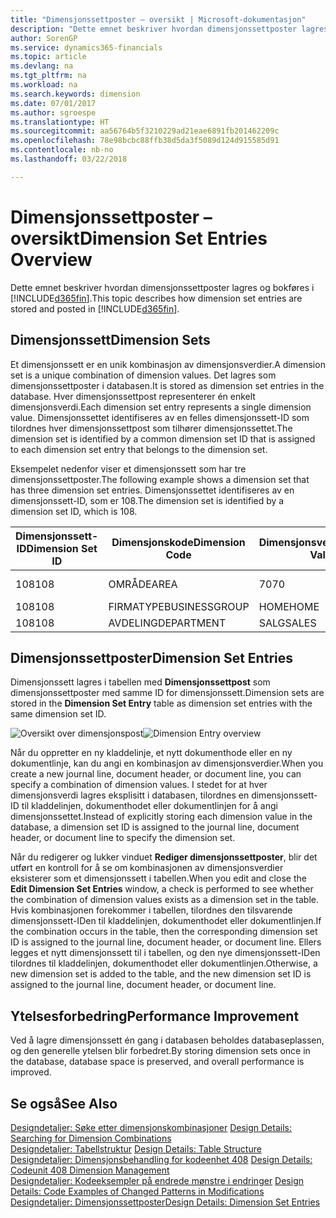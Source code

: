 ```yaml
---
title: "Dimensjonssettposter – oversikt | Microsoft-dokumentasjon"
description: "Dette emnet beskriver hvordan dimensjonssettposter lagres og bokføres i Dynamics 365."
author: SorenGP
ms.service: dynamics365-financials
ms.topic: article
ms.devlang: na
ms.tgt_pltfrm: na
ms.workload: na
ms.search.keywords: dimension
ms.date: 07/01/2017
ms.author: sgroespe
ms.translationtype: HT
ms.sourcegitcommit: aa56764b5f3210229ad21eae6891fb201462209c
ms.openlocfilehash: 78e98bcbc88ffb38d5da3f5089d124d915585d91
ms.contentlocale: nb-no
ms.lasthandoff: 03/22/2018

---
```

# <a name="dimension-set-entries-overview"></a><span data-ttu-id="77fa4-103">Dimensjonssettposter – oversikt</span><span class="sxs-lookup"><span data-stu-id="77fa4-103">Dimension Set Entries Overview</span></span>
<span data-ttu-id="77fa4-104">Dette emnet beskriver hvordan dimensjonssettposter lagres og bokføres i [!INCLUDE[d365fin](includes/d365fin_md.md)].</span><span class="sxs-lookup"><span data-stu-id="77fa4-104">This topic describes how dimension set entries are stored and posted in [!INCLUDE[d365fin](includes/d365fin_md.md)].</span></span>  
  
## <a name="dimension-sets"></a><span data-ttu-id="77fa4-105">Dimensjonssett</span><span class="sxs-lookup"><span data-stu-id="77fa4-105">Dimension Sets</span></span>  
<span data-ttu-id="77fa4-106">Et dimensjonssett er en unik kombinasjon av dimensjonsverdier.</span><span class="sxs-lookup"><span data-stu-id="77fa4-106">A dimension set is a unique combination of dimension values.</span></span> <span data-ttu-id="77fa4-107">Det lagres som dimensjonssettposter i databasen.</span><span class="sxs-lookup"><span data-stu-id="77fa4-107">It is stored as dimension set entries in the database.</span></span> <span data-ttu-id="77fa4-108">Hver dimensjonssettpost representerer én enkelt dimensjonsverdi.</span><span class="sxs-lookup"><span data-stu-id="77fa4-108">Each dimension set entry represents a single dimension value.</span></span> <span data-ttu-id="77fa4-109">Dimensjonssettet identifiseres av en felles dimensjonssett-ID som tilordnes hver dimensjonssettpost som tilhører dimensjonssettet.</span><span class="sxs-lookup"><span data-stu-id="77fa4-109">The dimension set is identified by a common dimension set ID that is assigned to each dimension set entry that belongs to the dimension set.</span></span>  
  
<span data-ttu-id="77fa4-110">Eksempelet nedenfor viser et dimensjonssett som har tre dimensjonssettposter.</span><span class="sxs-lookup"><span data-stu-id="77fa4-110">The following example shows a dimension set that has three dimension set entries.</span></span> <span data-ttu-id="77fa4-111">Dimensjonssettet identifiseres av en dimensjonssett-ID, som er 108.</span><span class="sxs-lookup"><span data-stu-id="77fa4-111">The dimension set is identified by a dimension set ID, which is 108.</span></span>  
  
|<span data-ttu-id="77fa4-112">Dimensjonssett-ID</span><span class="sxs-lookup"><span data-stu-id="77fa4-112">Dimension Set ID</span></span>|<span data-ttu-id="77fa4-113">Dimensjonskode</span><span class="sxs-lookup"><span data-stu-id="77fa4-113">Dimension Code</span></span>|<span data-ttu-id="77fa4-114">Dimensjonsverdikode</span><span class="sxs-lookup"><span data-stu-id="77fa4-114">Dimension Value Code</span></span>|<span data-ttu-id="77fa4-115">Navn på dimensjonsverdi</span><span class="sxs-lookup"><span data-stu-id="77fa4-115">Dimension Value Name</span></span>|  
|----------------------|--------------------|--------------------------|--------------------------|  
|<span data-ttu-id="77fa4-116">108</span><span class="sxs-lookup"><span data-stu-id="77fa4-116">108</span></span>|<span data-ttu-id="77fa4-117">OMRÅDE</span><span class="sxs-lookup"><span data-stu-id="77fa4-117">AREA</span></span>|<span data-ttu-id="77fa4-118">70</span><span class="sxs-lookup"><span data-stu-id="77fa4-118">70</span></span>|<span data-ttu-id="77fa4-119">Amerika – nord</span><span class="sxs-lookup"><span data-stu-id="77fa4-119">America North</span></span>|  
|<span data-ttu-id="77fa4-120">108</span><span class="sxs-lookup"><span data-stu-id="77fa4-120">108</span></span>|<span data-ttu-id="77fa4-121">FIRMATYPE</span><span class="sxs-lookup"><span data-stu-id="77fa4-121">BUSINESSGROUP</span></span>|<span data-ttu-id="77fa4-122">HOME</span><span class="sxs-lookup"><span data-stu-id="77fa4-122">HOME</span></span>|<span data-ttu-id="77fa4-123">Hjem</span><span class="sxs-lookup"><span data-stu-id="77fa4-123">Home</span></span>|  
|<span data-ttu-id="77fa4-124">108</span><span class="sxs-lookup"><span data-stu-id="77fa4-124">108</span></span>|<span data-ttu-id="77fa4-125">AVDELING</span><span class="sxs-lookup"><span data-stu-id="77fa4-125">DEPARTMENT</span></span>|<span data-ttu-id="77fa4-126">SALG</span><span class="sxs-lookup"><span data-stu-id="77fa4-126">SALES</span></span>|<span data-ttu-id="77fa4-127">Salg</span><span class="sxs-lookup"><span data-stu-id="77fa4-127">Sales</span></span>|  
  
## <a name="dimension-set-entries"></a><span data-ttu-id="77fa4-128">Dimensjonssettposter</span><span class="sxs-lookup"><span data-stu-id="77fa4-128">Dimension Set Entries</span></span>  
<span data-ttu-id="77fa4-129">Dimensjonssett lagres i tabellen med **Dimensjonssettpost** som dimensjonssettposter med samme ID for dimensjonssett.</span><span class="sxs-lookup"><span data-stu-id="77fa4-129">Dimension sets are stored in the **Dimension Set Entry** table as dimension set entries with the same dimension set ID.</span></span>  
  
<span data-ttu-id="77fa4-130">![Oversikt over dimensjonspost](media/dimensionentrynav7.png "DimensionEntryNAV7")</span><span class="sxs-lookup"><span data-stu-id="77fa4-130">![Dimension Entry overview](media/dimensionentrynav7.png "DimensionEntryNAV7")</span></span>  
  
<span data-ttu-id="77fa4-131">Når du oppretter en ny kladdelinje, et nytt dokumenthode eller en ny dokumentlinje, kan du angi en kombinasjon av dimensjonsverdier.</span><span class="sxs-lookup"><span data-stu-id="77fa4-131">When you create a new journal line, document header, or document line, you can specify a combination of dimension values.</span></span> <span data-ttu-id="77fa4-132">I stedet for at hver dimensjonsverdi lagres eksplisitt i databasen, tilordnes en dimensjonssett-ID til kladdelinjen, dokumenthodet eller dokumentlinjen for å angi dimensjonssettet.</span><span class="sxs-lookup"><span data-stu-id="77fa4-132">Instead of explicitly storing each dimension value in the database, a dimension set ID is assigned to the journal line, document header, or document line to specify the dimension set.</span></span>  
  
<span data-ttu-id="77fa4-133">Når du redigerer og lukker vinduet **Rediger dimensjonssettposter**, blir det utført en kontroll for å se om kombinasjonen av dimensjonsverdier eksisterer som et dimensjonssett i tabellen.</span><span class="sxs-lookup"><span data-stu-id="77fa4-133">When you edit and close the **Edit Dimension Set Entries** window, a check is performed to see whether the combination of dimension values exists as a dimension set in the table.</span></span> <span data-ttu-id="77fa4-134">Hvis kombinasjonen forekommer i tabellen, tilordnes den tilsvarende dimensjonssett-IDen til kladdelinjen, dokumenthodet eller dokumentlinjen.</span><span class="sxs-lookup"><span data-stu-id="77fa4-134">If the combination occurs in the table, then the corresponding dimension set ID is assigned to the journal line, document header, or document line.</span></span> <span data-ttu-id="77fa4-135">Ellers legges et nytt dimensjonssett til i tabellen, og den nye dimensjonssett-IDen tilordnes til kladdelinjen, dokumenthodet eller dokumentlinjen.</span><span class="sxs-lookup"><span data-stu-id="77fa4-135">Otherwise, a new dimension set is added to the table, and the new dimension set ID is assigned to the journal line, document header, or document line.</span></span>  
  
## <a name="performance-improvement"></a><span data-ttu-id="77fa4-136">Ytelsesforbedring</span><span class="sxs-lookup"><span data-stu-id="77fa4-136">Performance Improvement</span></span>  
<span data-ttu-id="77fa4-137">Ved å lagre dimensjonssett én gang i databasen beholdes databaseplassen, og den generelle ytelsen blir forbedret.</span><span class="sxs-lookup"><span data-stu-id="77fa4-137">By storing dimension sets once in the database, database space is preserved, and overall performance is improved.</span></span>  
  
## <a name="see-also"></a><span data-ttu-id="77fa4-138">Se også</span><span class="sxs-lookup"><span data-stu-id="77fa4-138">See Also</span></span>  
<span data-ttu-id="77fa4-139">[Designdetaljer: Søke etter dimensjonskombinasjoner](design-details-searching-for-dimension-combinations.md) </span><span class="sxs-lookup"><span data-stu-id="77fa4-139">[Design Details: Searching for Dimension Combinations](design-details-searching-for-dimension-combinations.md) </span></span>  
<span data-ttu-id="77fa4-140">[Designdetaljer: Tabellstruktur](design-details-table-structure.md) </span><span class="sxs-lookup"><span data-stu-id="77fa4-140">[Design Details: Table Structure](design-details-table-structure.md) </span></span>  
<span data-ttu-id="77fa4-141">[Designdetaljer: Dimensjonsbehandling for kodeenhet 408](design-details-codeunit-408-dimension-management.md) </span><span class="sxs-lookup"><span data-stu-id="77fa4-141">[Design Details: Codeunit 408 Dimension Management](design-details-codeunit-408-dimension-management.md) </span></span>  
<span data-ttu-id="77fa4-142">[Designdetaljer: Kodeeksempler på endrede mønstre i endringer](design-details-code-examples-of-changed-patterns-in-modifications.md) </span><span class="sxs-lookup"><span data-stu-id="77fa4-142">[Design Details: Code Examples of Changed Patterns in Modifications](design-details-code-examples-of-changed-patterns-in-modifications.md) </span></span>  
[<span data-ttu-id="77fa4-143">Designdetaljer: Dimensjonssettposter</span><span class="sxs-lookup"><span data-stu-id="77fa4-143">Design Details: Dimension Set Entries</span></span>](design-details-dimension-set-entries.md)   

